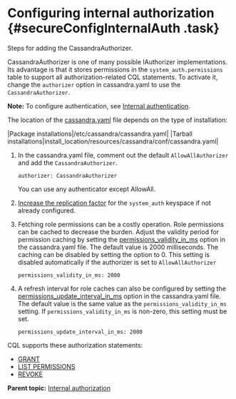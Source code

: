 # Configuring internal authorization {#secureConfigInternalAuth .task}

Steps for adding the CassandraAuthorizer.

CassandraAuthorizer is one of many possible IAuthorizer implementations. Its advantage is that it stores permissions in the `system_auth.permissions` table to support all authorization-related CQL statements. To activate it, change the `authorizer` option in cassandra.yaml to use the `CassandraAuthorizer`.

**Note:** To configure authentication, see [Internal authentication](secureInternalAuthenticationTOC.md).

The location of the [cassandra.yaml](/en/archived/cassandra/3.x/cassandra/configuration/configCassandra_yaml.html) file depends on the type of installation:

|Package installations|/etc/cassandra/cassandra.yaml|
|Tarball installations|install\_location/resources/cassandra/conf/cassandra.yaml|

1.  In the cassandra.yaml file, comment out the default `AllowAllAuthorizer` and add the `CassandraAuthorizer`.

    ```
    authorizer: CassandraAuthorizer
    ```

    You can use any authenticator except AllowAll.

2.   [Increase the replication factor](secureConfigNativeAuth.md#incRFsystemAuth) for the `system_auth` keyspace if not already configured.

3.  Fetching role permissions can be a costly operation. Role permissions can be cached to decrease the burden. Adjust the validity period for permission caching by setting the [permissions\_validity\_in\_ms](configCassandra_yaml.md#permissions_validity_in_ms) option in the cassandra.yaml file. The default value is 2000 milliseconds. The caching can be disabled by setting the option to 0. This setting is disabled automatically if the authorizer is set to `AllowAllAuthorizer`

    ```
    permissions_validity_in_ms: 2000
    ```

4.  A refresh interval for role caches can also be configured by setting the [permissions\_update\_interval\_in\_ms](configCassandra_yaml.md#permissions_update_interval_in_ms) option in the cassandra.yaml file. The default value is the same value as the `permissions_validity_in_ms` setting. If `permissions_validity_in_ms` is non-zero, this setting must be set.

    ```
    permissions_update_interval_in_ms: 2000
    ```


CQL supports these authorization statements:

-   [GRANT](/en/cql-oss/3.3/cql/cql_reference/cqlGrant.html)
-   [LIST PERMISSIONS](/en/cql-oss/3.3/cql/cql_reference/cqlListPermissions.html)
-   [REVOKE](/en/cql-oss/3.3/cql/cql_reference/cqlRevoke.html)

**Parent topic:** [Internal authorization](../../cassandra/configuration/secureInternalAuthorizationTOC.md)

